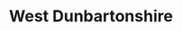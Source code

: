 ---
schema: default
title: West Dunbartonshire
description: Health and social care partnership for the West Dunbartonshire area
logo: ''
type:
- Other Scottish Govt agency
portal_url: ''
org_url: 
twitter_handle: 
wikidata_qid: Q108837018
wdtk_id: 
---
